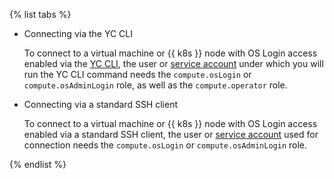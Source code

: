 {% list tabs %}

- Connecting via the YC CLI

  To connect to a virtual machine or {{ k8s }} node with OS Login access enabled via the [YC CLI](../../cli/quickstart.md), the user or [service account](../../iam/concepts/users/service-accounts.md) under which you will run the YC CLI command needs the `compute.osLogin` or `compute.osAdminLogin` role, as well as the `compute.operator` role.

- Connecting via a standard SSH client

  To connect to a virtual machine or {{ k8s }} node with OS Login access enabled via a standard SSH client, the user or [service account](../../iam/concepts/users/service-accounts.md) used for connection needs the `compute.osLogin` or `compute.osAdminLogin` role.

{% endlist %}